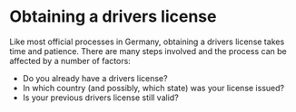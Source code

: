 # Obtaining a drivers license

Like most official processes in Germany, obtaining a drivers license takes time and patience. There are
many steps involved and the process can be affected by a number of factors:
- Do you already have a drivers license?
- In which country (and possibly, which state) was your license issued?
- Is your previous drivers license still valid?